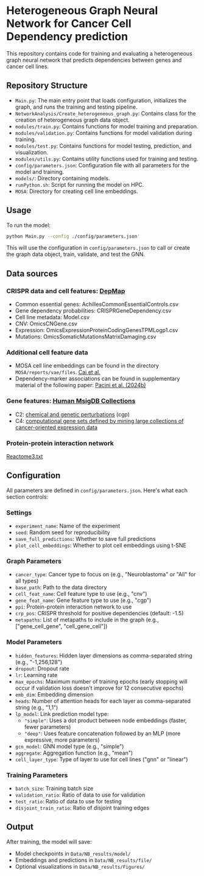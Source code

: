 # Heterogeneous Graph Neural Network for Cancer Cell Dependency prediction

This repository contains code for training and evaluating a heterogeneous graph neural network that predicts dependencies between genes and cancer cell lines.

## Repository Structure

- `Main.py`: The main entry point that loads configuration, initializes the graph, and runs the training and testing pipeline.
- `NetworkAnalysis/Create_heterogeneous_graph.py`: Contains class for the creation of heterogeneous graph data object.
- `modules/train.py`: Contains functions for model training and preparation.
- `modules/validation.py`: Contains functions for model validation during training.
- `modules/test.py`: Contains functions for model testing, prediction, and visualization.
- `modules/utils.py`: Contains utility functions used for training and testing.
- `config/parameters.json`: Configuration file with all parameters for the model and training.
- `models/`: Directory containing models.
- `runPython.sh`: Script for running the model on HPC.
- `MOSA`: Directory for creating cell line embeddings.

## Usage

To run the model:

```bash
python Main.py --config ./config/parameters.json'
```

This will use the configuration in `config/parameters.json` to call or create the graph data object, train, validate, and test the GNN.

## Data sources

### CRISPR data and cell features: [DepMap](https://depmap.org/portal/data_page/?tab=allData)

- Common essential genes: AchillesCommonEssentialControls.csv
- Gene dependency probabilities: CRISPRGeneDependency.csv
- Cell line metadata: Model.csv
- CNV: OmicsCNGene.csv
- Expression: OmicsExpressionProteinCodingGenesTPMLogp1.csv
- Mutations: OmicsSomaticMutationsMatrixDamaging.csv

### Additional cell feature data
- MOSA cell line embeddings can be found in the directory `MOSA/reports/vae/files`. [Cai et al.](https://doi.org/10.1038/s41467-024-54771-4)
- Dependency-marker associations can be found in supplementary material of the following paper: [Pacini et al. (2024b)](https://doi.org/10.1016/j.ccell.2023.12.016)

### Gene features: [Human MsigDB Collections](https://www.gsea-msigdb.org/gsea/msigdb/human/collections.jsp)
- C2: [chemical and genetic perturbations](https://www.gsea-msigdb.org/gsea/msigdb/download_file.jsp?filePath=/msigdb/release/2024.1.Hs/c2.cgp.v2024.1.Hs.symbols.gmt) (cgp)
- C4: [computational gene sets defined by mining large collections of cancer-oriented expression data](https://www.gsea-msigdb.org/gsea/msigdb/download_file.jsp?filePath=/msigdb/release/2024.1.Hs/c4.all.v2024.1.Hs.symbols.gmt)

### Protein-protein interaction network
[Reactome3.txt](https://reactome.org/download/tools/ReatomeFIs/FIsInGene_070323_with_annotations.txt.zip)

## Configuration

All parameters are defined in `config/parameters.json`. Here's what each section controls:

### Settings
- `experiment_name`: Name of the experiment
- `seed`: Random seed for reproducibility
- `save_full_predictions`: Whether to save full predictions
- `plot_cell_embeddings`: Whether to plot cell embeddings using t-SNE

### Graph Parameters
- `cancer_type`: Cancer type to focus on (e.g., "Neuroblastoma" or "All" for all types)
- `base_path`: Path to the data directory
- `cell_feat_name`: Cell feature type to use (e.g., "cnv")
- `gene_feat_name`: Gene feature type to use (e.g., "cgp")
- `ppi`: Protein-protein interaction network to use
- `crp_pos`: CRISPR threshold for positive dependencies (default: -1.5)
- `metapaths`: List of metapaths to include in the graph (e.g., ["gene_cell_gene", "cell_gene_cell"])

### Model Parameters
- `hidden_features`: Hidden layer dimensions as comma-separated string (e.g., "-1,256,128")
- `dropout`: Dropout rate
- `lr`: Learning rate
- `max_epochs`: Maximum number of training epochs (early stopping will occur if validation loss doesn't improve for 12 consecutive epochs)
- `emb_dim`: Embedding dimension
- `heads`: Number of attention heads for each layer as comma-separated string (e.g., "1,1")
- `lp_model`: Link prediction model type:
  - `"simple"`: Uses a dot product between node embeddings (faster, fewer parameters)
  - `"deep"`: Uses feature concatenation followed by an MLP (more expressive, more parameters)
- `gcn_model`: GNN model type (e.g., "simple")
- `aggregate`: Aggregation function (e.g., "mean")
- `cell_layer_type`: Type of layer to use for cell lines ("gnn" or "linear")

### Training Parameters
- `batch_size`: Training batch size
- `validation_ratio`: Ratio of data to use for validation
- `test_ratio`: Ratio of data to use for testing
- `disjoint_train_ratio`: Ratio of disjoint training edges

## Output

After training, the model will save:
- Model checkpoints in `Data/NB_results/model/`
- Embeddings and predictions in `Data/NB_results/file/`
- Optional visualizations in `Data/NB_results/Figures/`
